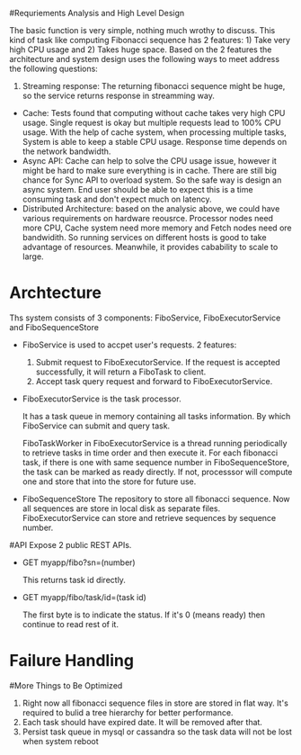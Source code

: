 #Requriements Analysis and High Level Design

The basic function is very simple, nothing much wrothy to discuss. This kind of task like computing Fibonacci sequence has 2 features: 1) Take very high CPU usage and 2) Takes huge space. Based on the 2 features the architecture and system design uses the following ways to meet address the following questions:

1. Streaming response: The returning fibonacci sequence might be huge, so the service returns response in streamming way.
- Cache: Tests found that computing without cache takes very high CPU usage. Single request is okay but multiple requests lead to 100% CPU usage. With the help of cache system, when processing multiple tasks, System is able to keep a stable CPU usage. Response time depends on the network bandwidth. 
- Async API: Cache can help to solve the CPU usage issue, however it might be hard to make sure everything is in cache. There are still big chance for Sync API to overload system. So the safe way is design an async system. End user should be able to expect this is a time consuming task and don't expect much on latency. 
- Distributed Architecture: based on the analysic above, we could have various requirements on hardware reousrce. Processor nodes need more CPU, Cache system need more memory and Fetch nodes need ore bandwidith. So running services on different hosts is good to take advantage of resources. Meanwhile, it provides cabability to scale to large.

# Archtecture
Ths system consists of 3 components: FiboService, FiboExecutorService and FiboSequenceStore
- FiboService is used to accpet user's requests. 2 features:

  1. Submit request to FiboExecutorService. If the request is accepted successfully, it will return a FiboTask to client.
  2. Accept task query request and forward to FiboExecutorService.

- FiboExecutorService is the task processor. 

  It has a task queue in memory containing all tasks information. By which FiboService can submit and query task. 

  FiboTaskWorker in FiboExecutorService is a thread running periodically to retrieve tasks in time order and then execute it. For each fibonacci task, if there is one with same sequence number 
  in FiboSequenceStore, the task can be marked as ready directly. If not, processsor will compute one and store that into the store for future use.

- FiboSequenceStore
The repository to store all fibonacci sequence. Now all sequences are store in local disk as separate files. FiboExecutorService can store and 
retrieve sequences by sequence number.

#API
Expose 2 public REST APIs. 

- GET myapp/fibo?sn=(number)

    This returns task id directly.

- GET myapp/fibo/task/id=(task id)

    The first byte is to indicate the status. If it's 0 (means ready) then continue to read rest of it.

# Failure Handling

#More Things to Be Optimized
1. Right now all fibonacci sequence files in store are stored in flat way. It's required to bulid a tree hierarchy for better performance.
2. Each task should have expired date. It will be removed after that. 
3. Persist task queue in mysql or cassandra so the task data will not be lost when system reboot 
